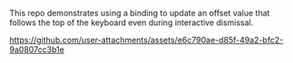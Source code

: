 This repo demonstrates using a binding to update an offset value that follows the top of the keyboard even during interactive dismissal.

https://github.com/user-attachments/assets/e6c790ae-d85f-49a2-bfc2-9a0807cc3b1e

